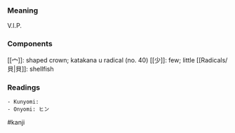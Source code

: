 ### Meaning

V.I.P.

### Components

[[宀]]: shaped crown; katakana u radical (no. 40) [[少]]: few; little [[Radicals/貝|貝]]: shellfish

### Readings

```
- Kunyomi: 
- Onyomi: ヒン
```

#kanji